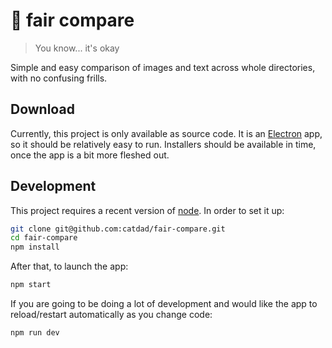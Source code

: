 # 🧣 fair compare

> You know... it's okay

Simple and easy comparison of images and text across whole directories, with no confusing frills.

## Download

Currently, this project is only available as source code. It is an [Electron](https://www.electronjs.org/) app, so it should be relatively easy to run. Installers should be available in time, once the app is a bit more fleshed out.

## Development

This project requires a recent version of [node](https://nodejs.org/). In order to set it up:

```bash
git clone git@github.com:catdad/fair-compare.git
cd fair-compare
npm install
```

After that, to launch the app:

```bash
npm start
```

If you are going to be doing a lot of development and would like the app to reload/restart automatically as you change code:

```bash
npm run dev
```
